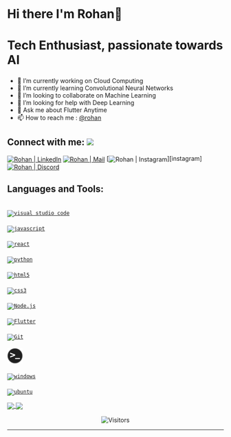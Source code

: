 # Hi there I'm Rohan👋


###
# Tech Enthusiast, passionate towards AI
###



- 🔭 I’m currently working on Cloud Computing
- 🌱 I’m currently learning Convolutional Neural Networks
- 👯 I’m looking to collaborate on Machine Learning
- 🤔 I’m looking for help with Deep Learning
- 💬 Ask me about Flutter Anytime
- 📫 How to reach me : [@rohan]





## Connect with me: <img src="https://media.giphy.com/media/LnQjpWaON8nhr21vNW/giphy.gif" height="32">

[<img align="center" alt="Rohan | LinkedIn" height="42px" src="https://external-content.duckduckgo.com/iu/?u=https%3A%2F%2Fmyclouddoor.com%2Fwp-content%2Fuploads%2F2019%2F11%2FLinkedin-logo.png&f=1&nofb=1" />][linkedin]
[<img align="center" alt="Rohan | Mail" height="47px" src="https://external-content.duckduckgo.com/iu/?u=https%3A%2F%2Ftimelines.ai%2Fwp-content%2Fuploads%2F2019%2F12%2Flogo-gmail-png-file-gmail-icon-svg-wikimedia-commons-0.png&f=1&nofb=1" />][@rohan]
[<img align="center" alt="Rohan | Instagram" height="42px" src="https://external-content.duckduckgo.com/iu/?u=https%3A%2F%2Fstatesborodowntown.com%2Fwp-content%2Fuploads%2F2016%2F01%2Finstagram-Logo-PNG-Transparent-Background-download.png&f=1&nofb=1" />][instagram]
[<img align="center" alt="Rohan | Discord" height="47px" src="https://external-content.duckduckgo.com/iu/?u=https%3A%2F%2Fwheretoinvest.money%2Fwp-content%2Fuploads%2F2017%2F12%2Fdiscord-logo-1024x1024.png&f=1&nofb=1" />][discord]



## Languages and Tools:

[<code>
<img alt="visual studio code" width="36px" src="https://img.icons8.com/fluent/240/000000/visual-studio-code-2019.png" />
</code>](https://code.visualstudio.com/)
[<code>
<img alt="javascript" width="36px" src="https://img.icons8.com/color/240/000000/javascript.png" />
</code>](https://developer.mozilla.org/en-US/docs/Web/JavaScript)
[<code>
<img alt="react" width="36px" src="https://img.icons8.com/color/240/000000/react-native.png" />
</code>](https://reactjs.org/)
[<code>
<img alt="python" width="36px" src="https://img.icons8.com/color/240/000000/python.png">
</code>](https://www.python.org/)
[<code>
<img alt="html5" width="36px" src="https://img.icons8.com/color/240/000000/html-5.png">
</code>](https://developer.mozilla.org/en-US/docs/Web/HTML)
[<code>
<img alt="css3" width="36px" src="https://img.icons8.com/color/240/000000/css3.png">
</code>](https://developer.mozilla.org/en-US/docs/Web/CSS)
[<code>
<img alt="Node.js" width="36px" src="https://img.icons8.com/color/240/000000/nodejs.png">
</code>](https://nodejs.org/en/)
[<code>
<img alt="Flutter" width="36px" src="https://external-content.duckduckgo.com/iu/?u=https%3A%2F%2Ficonape.com%2Fwp-content%2Ffiles%2Fyb%2F61798%2Fpng%2Fflutter-logo.png&f=1&nofb=1">
</code>](https://www.flutter.dev/)
[<code>
<img alt="Git" width="36px" src="https://img.icons8.com/color/240/000000/git.png">
</code>](https://git-scm.com/)
[<code>
<img alt="terminal" width="36px" src="https://raw.githubusercontent.com/github/explore/80688e429a7d4ef2fca1e82350fe8e3517d3494d/topics/terminal/terminal.png">
</code>](https://docs.microsoft.com/en-us/windows/terminal/)
[<code>
<img alt="windows" width="36px" src="https://img.icons8.com/color/240/000000/windows-10.png">
</code>](https://www.microsoft.com/en-us/windows)
[<code>
<img alt="ubuntu" width="36px" src="https://img.icons8.com/color/96/000000/ubuntu--v1.png">
</code>](https://ubuntu.com/)




<a href="https://github.com/rohanmrb/github-readme-stats">
  <img align="center" src="https://github-readme-stats.vercel.app/api?username=rohanmrb&show_icons=true&hide=issues&theme=radical" />
</a>
<a href="https://github.com/rohanmrb/convoychat">
  <img align="center" src="https://github-readme-stats.vercel.app/api/top-langs/?username=rohanmrb&layout=compact&theme=radical" />
</a>


<p align=center>                           
  <img align=center  src="https://visitor-badge.laobi.icu/badge?page_id=rohanmrb.rohanmrb" alt="Visitors">                     
</p>

---

[linkedin]: https://www.linkedin.com/in/rohan-mallesh-7b7a871a0/
[@rohan]: mailto:rohanmrb@gmail.com
[discord]: https://twitter.com/rohanmrb
